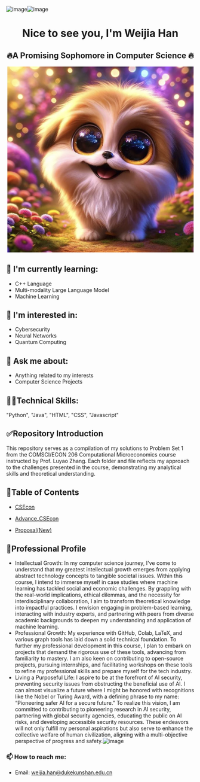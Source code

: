 ![image](https://github.com/Rising-Stars-by-Sunshine/Vivian_Weijia_24_CS206/assets/141093064/67dcc9e5-b1df-477d-828d-afdc09f32b32)![image](https://github.com/Rising-Stars-by-Sunshine/Vivian_Weijia_24_CS206/assets/141093064/92e44aac-d6b8-4757-988f-d909eb2be9c6)<h1 align="center"> Nice to see you, I'm Weijia Han</h1>
<h2 align="center">🔥A Promising Sophomore in Computer Science 🔥</h2>

<p align="center">
  <img src="https://github.com/Rising-Stars-by-Sunshine/Vivian-Weijia-_24_CS206/blob/main/Screen%20Shot%202024-03-27%20at%2015.54.51.png?raw=true" alt="Alt Text" width="500">
</p>

## 🌱 I'm currently learning:
- C++ Language
- Multi-modality Large Language Model
- Machine Learning
  
## 👣 I'm interested in:
- Cybersecurity
- Neural Networks
- Quantum Computing

## 💬 Ask me about:
- Anything related to my interests
- Computer Science Projects

## 👩‍💻Technical Skills:

"Python", "Java", "HTML", "CSS", "Javascript"


## ✅Repository Introduction
This repository serves as a compilation of my solutions to Problem Set 1 from the COMSCI/ECON 206 Computational Microeconomics course instructed by Prof. Luyao Zhang. 
Each folder and file reflects my approach to the challenges presented in the course, demonstrating my analytical skills and theoretical understanding.

## 👐Table of Contents
- [CSEcon](CSEcon/)
  
- [Advance_CSEcon](Advance_CSEcon%20)

- [Proposal(New)](Proposal%20(New))

## 🧐Professional Profile
- Intellectual Growth: In my computer science journey, I've come to understand that my greatest intellectual growth emerges from applying abstract technology concepts to tangible societal issues. Within this course, I intend to immerse myself in case studies where machine learning has tackled social and economic challenges. By grappling with the real-world implications, ethical dilemmas, and the necessity for interdisciplinary collaboration, I aim to transform theoretical knowledge into impactful practices. I envision engaging in problem-based learning, interacting with industry experts, and partnering with peers from diverse academic backgrounds to deepen my understanding and application of machine learning.
- Professional Growth: My experience with GitHub, Colab, LaTeX, and various graph tools has laid down a solid technical foundation. To further my professional development in this course, I plan to embark on projects that demand the rigorous use of these tools, advancing from familiarity to mastery. I am also keen on contributing to open-source projects, pursuing internships, and facilitating workshops on these tools to refine my professional skills and prepare myself for the tech industry.
- Living a Purposeful Life: I aspire to be at the forefront of AI security, preventing security issues from obstructing the beneficial use of AI. I can almost visualize a future where I might be honored with recognitions like the Nobel or Turing Award, with a defining phrase to my name: “Pioneering safer AI for a secure future.” To realize this vision, I am committed to contributing to pioneering research in AI security, partnering with global security agencies, educating the public on AI risks, and developing accessible security resources. These endeavors will not only fulfill my personal aspirations but also serve to enhance the collective welfare of human civilization, aligning with a multi-objective perspective of progress and safety.![image](https://github.com/Rising-Stars-by-Sunshine/Vivian_Weijia_24_CS206/assets/141093064/e10d8bbd-d464-4c9f-b881-0a78ac1d26ab)


### 📫 How to reach me:
- Email: [weijia.han@dukekunshan.edu.cn](mailto:weijia.han@dukekunshan.edu.cn)



